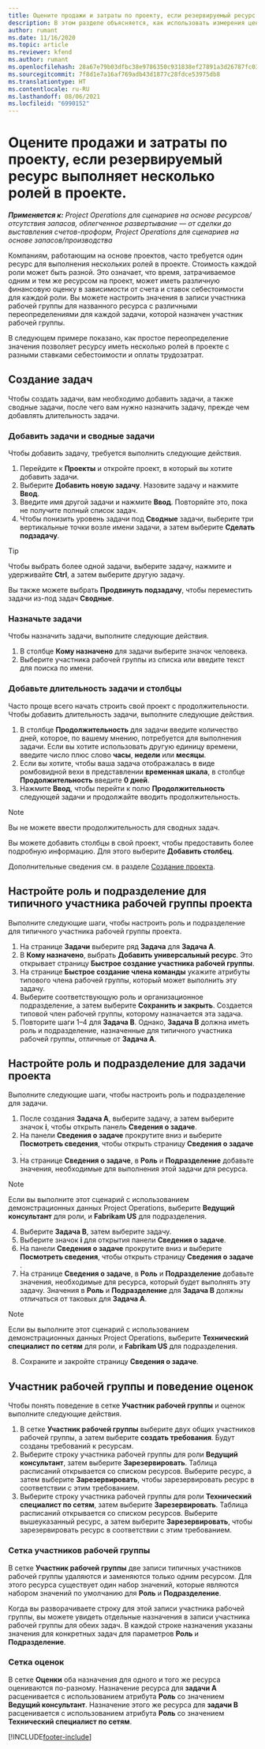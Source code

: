 ```yaml
---
title: Оцените продажи и затраты по проекту, если резервируемый ресурс выполняет несколько ролей в проекте.
description: В этом разделе объясняется, как использовать измерения цен для поддержки ценообразования и оценок стоимости ресурса, который выполняет несколько ролей в проекте.
author: rumant
ms.date: 11/16/2020
ms.topic: article
ms.reviewer: kfend
ms.author: rumant
ms.openlocfilehash: 28a67e79b03dfbc38e9786350c931838ef27891a3d26787fc0334e0572528228
ms.sourcegitcommit: 7f8d1e7a16af769adb43d1877c28fdce53975db8
ms.translationtype: HT
ms.contentlocale: ru-RU
ms.lasthandoff: 08/06/2021
ms.locfileid: "6990152"
---
```

# <a name="estimate-project-sales-and-costs-when-a-bookable-resource-fills-multiple-roles-on-a-project"></a>Оцените продажи и затраты по проекту, если резервируемый ресурс выполняет несколько ролей в проекте. 

_**Применяется к:** Project Operations для сценариев на основе ресурсов/отсутствия запасов, облегченное развертывание — от сделки до выставления счетов-проформ, Project Operations для сценариев на основе запасов/производства_ 

Компаниям, работающим на основе проектов, часто требуется один ресурс для выполнения нескольких ролей в проекте. Стоимость каждой роли может быть разной. Это означает, что время, затрачиваемое одним и тем же ресурсом на проект, может иметь различную финансовую оценку в зависимости от счета и ставок себестоимости для каждой роли. Вы можете настроить значения в записи участника рабочей группы для названного ресурса с различными переопределениями для каждой задачи, которой назначен участник рабочей группы.

В следующем примере показано, как простое переопределение значения позволяет ресурсу иметь несколько ролей в проекте с разными ставками себестоимости и оплаты трудозатрат.

## <a name="create-tasks"></a>Создание задач
Чтобы создать задачи, вам необходимо добавить задачи, а также сводные задачи, после чего вам нужно назначить задачу, прежде чем добавлять длительность задачи. 

### <a name="add-tasks-and-summary-tasks"></a>Добавить задачи и сводные задачи
Чтобы добавить задачу, требуется выполнить следующие действия.

1. Перейдите к **Проекты** и откройте проект, в который вы хотите добавить задачи.
2. Выберите **Добавить новую задачу**. Назовите задачу и нажмите **Ввод**.
3. Введите имя другой задачи и нажмите **Ввод**. Повторяйте это, пока не получите полный список задач.
3. Чтобы понизить уровень задачи под **Сводные** задачи, выберите три вертикальные точки возле имени задачи, а затем выберите **Сделать подзадачу**. 

  > [!TIP]
  > Чтобы выбрать более одной задачи, выберите задачу, нажмите и удерживайте **Ctrl**, а затем выберите другую задачу.
  >
  > Вы также можете выбрать **Продвинуть подзадачу**, чтобы переместить задачи из-под задач **Сводные**.

### <a name="assign-tasks"></a>Назначьте задачи

Чтобы назначить задачи, выполните следующие действия.

1. В столбце **Кому назначено** для задачи выберите значок человека.
2. Выберите участника рабочей группы из списка или введите текст для поиска по имени.

### <a name="add-task-duration-and-columns"></a>Добавьте длительность задачи и столбцы

Часто проще всего начать строить свой проект с продолжительности. Чтобы добавить длительность задачи, выполните следующие действия.

1. В столбце **Продолжительность** для задачи введите количество дней, которое, по вашему мнению, потребуется для выполнения задачи. Если вы хотите использовать другую единицу времени, введите число плюс слово **часы**, **недели** или **месяцы**.
2. Если вы хотите, чтобы ваша задача отображалась в виде ромбовидной вехи в представлении **временная шкала**, в столбце **Продолжительность** введите **0 дней**.
3. Нажмите **Ввод**, чтобы перейти к полю **Продолжительность** следующей задачи и продолжайте вводить продолжительность.

  > [!NOTE]
  > Вы не можете ввести продолжительность для сводных задач.

Вы можете добавить столбцы в свой проект, чтобы предоставить более подробную информацию. Для этого выберите **Добавить столбец**. 

Дополнительные сведения см. в разделе [Создание проекта](https://support.microsoft.com/en-us/office/create-a-project-a5b5e823-fb2e-45fd-be00-7d84422d9749).

## <a name="set-up-the-role-and-organization-unit-for-a-generic-project-team-member"></a>Настройте роль и подразделение для типичного участника рабочей группы проекта
Выполните следующие шаги, чтобы настроить роль и подразделение для типичного участника рабочей группы проекта.

1. На странице **Задачи** выберите ряд **Задача** для **Задача А**. 
2. В **Кому назначено**, выбрать **Добавить универсальный ресурс**. Это открывает страницу **Быстрое создание участника рабочей группы**.
3. На странице **Быстрое создание члена команды** укажите атрибуты типового члена рабочей группы, который может выполнить эту задачу.
4. Выберите соответствующую роль и организационное подразделение, а затем выберите **Сохранить и закрыть**. Создается типовой член рабочей группы, которому назначается эта задача. 
5. Повторите шаги 1–4 для **Задача B**. Однако, **Задача B** должна иметь роль и подразделение, назначенные для типичного участника рабочей группы, отличные от **Задача А**. 

## <a name="set-up-the-role-and-organization-unit-for-a-project-task"></a>Настройте роль и подразделение для задачи проекта
Выполните следующие шаги, чтобы настроить роль и подразделение для задачи.

1. После создания **Задача А**, выберите задачу, а затем выберите значок **i**, чтобы открыть панель **Сведения о задаче**. 
2. На панели **Сведения о задаче** прокрутите вниз и выберите **Посмотреть сведения**, чтобы открыть страницу **Сведения о задаче** .
3. На странице **Сведения о задаче**, в **Роль** и **Подразделение** добавьте значения, необходимые для выполнения этой задачи для ресурса. 

  > [!NOTE]
  > Если вы выполните этот сценарий с использованием демонстрационных данных Project Operations, выберите **Ведущий консультант** для роли, и **Fabrikam US** для подразделения.

4. Выберите **Задача B**, затем выберите задачу.
5. Выберите значок **i** для открытия панели **Сведения о задаче**. 
6. На панели **Сведения о задаче** прокрутите вниз и выберите **Посмотреть сведения**, чтобы открыть страницу **Сведения о задаче** .
7. На странице **Сведения о задаче**, в **Роль** и **Подразделение** добавьте значения, необходимые для ресурса, который будет выполнять эту задачу. Значения в **Роль** и **Подразделение** для **Задача B** должны отличаться от таковых для **Задача А**. 

  > [!NOTE]
  > Если вы выполните этот сценарий с использованием демонстрационных данных Project Operations, выберите **Технический специалист по сетям** для роли, и **Fabrikam US** для подразделения.

8. Сохраните и закройте страницу **Сведения о задаче**. 

## <a name="team-member-and-estimates-behavior"></a>Участник рабочей группы и поведение оценок 
Чтобы понять поведение в сетке **Участник рабочей группы** и оценок выполните следующие действия.

1. В сетке **Участник рабочей группы** выберите двух общих участников рабочей группы, а затем выберите **создать требования**. Будут созданы требований к ресурсам. 
2. Выберите строку участника рабочей группы для роли **Ведущий консультант**, затем выберите **Зарезервировать**. Таблица расписаний открывается со списком ресурсов. Выберите ресурс, а затем выберите **Зарезервировать**, чтобы зарезервировать ресурс в соответствии с этим требованием.
3. Выберите строку участника рабочей группы для роли **Технический специалист по сетям**, затем выберите **Зарезервировать**. Таблица расписаний открывается со списком ресурсов. Выберите вышеуказанный ресурс, а затем выберите **Зарезервировать**, чтобы зарезервировать ресурс в соответствии с этим требованием.

### <a name="team-member-grid"></a>Сетка участников рабочей группы 

В сетке **Участник рабочей группы** две записи типичных участников рабочей группы удаляются и заменяются только одним ресурсом. Для этого ресурса существует один набор значений, которые являются набором значений по умолчанию для **Роль** и **Подразделение**.

Когда вы разворачиваете строку для этой записи участника рабочей группы, вы можете увидеть отдельные назначения в записи участника рабочей группы для обеих задач. В каждой строке назначения указаны значения для конкретных задач для параметров **Роль** и **Подразделение**. 

### <a name="estimates-grid"></a>Сетка оценок 

В сетке **Оценки** оба назначения для одного и того же ресурса оцениваются по-разному. Назначение ресурса для **задачи A** расценивается с использованием атрибута **Роль** со значением **Ведущий консультант**. Назначение этого же ресурса для **задачи B** расценивается с использованием атрибута **Роль** со значением **Технический специалист по сетям**.


[!INCLUDE[footer-include](../includes/footer-banner.md)]